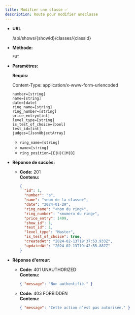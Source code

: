 ```yaml
---
title: Modifier une classe ✅
description: Route pour modifier uneclasse
---
```


- **URL**

  /api/shows/{showId}/classes/{classId}

- **Méthode:**

  `PUT`

- **Paramètres:**

  **Requis:**

  Content-Type: application/x-www-form-urlencoded

  `number=[string]`<br>
  `name=[string]`<br>
  `date=[date]`<br>
  `ring_name=[string]`<br>
  `ring_number=[string]`<br>
  `price_entry=[int]`<br>
  `level_type=[string]`<br>
  `is_test_of_choice=[bool]`<br>
  `test_id=[int]`<br>
  `judges=[JsonObjectArray]`<br>
  - `ring_name=[string]`
  - `name=[string]`
  - `ring_position=[E|H|C|M|B]`

- **Réponse de succès:**

  - **Code:** 201 <br />
    **Contenu:**
    ```json
    {
      "id": 1,
      "number": "a",
      "name": "<nom de la classe>",
      "date": "2024-01-29",
      "ring_name": "<nom du ring>",
      "ring_number": "<numero du ring>",
      "price_entry": 1499,
      "show_id": 1,
      "test_id": 1,
      "level_type": "Master",
      "is_test_of_choice": true,
      "createdAt": "2024-02-13T19:37:53.933Z",
      "updatedAt": "2024-02-13T19:42:55.887Z"
    }
    ```

- **Réponse d'erreur:**

  - **Code:** 401 UNAUTHORIZED <br />
    **Contenu:**

    ```json
    { "message": "Non authentifié." }
    ```

  - **Code:** 403 FORBIDDEN <br />
    **Contenu:**
    ```json
    { "message": "Cette action n’est pas autorisée." }
    ```
